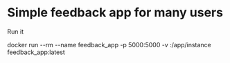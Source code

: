 # Simple feedback app for many users

Run it 

docker run --rm --name feedback_app -p 5000:5000 -v <path to database>:/app/instance feedback_app:latest

